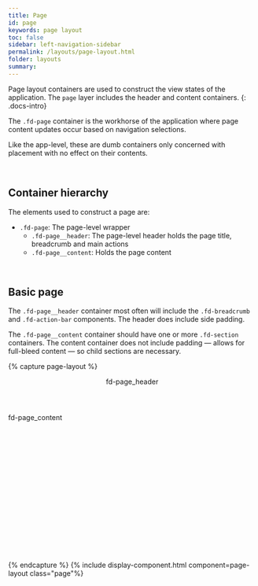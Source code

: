 ```yaml
---
title: Page
id: page
keywords: page layout
toc: false
sidebar: left-navigation-sidebar
permalink: /layouts/page-layout.html
folder: layouts
summary:
---
```

Page layout containers are used to construct the view states of the application. The `page` layer includes the header and content containers.
{: .docs-intro}

The `.fd-page` container is the workhorse of the application where page content updates occur based on navigation selections.

Like the app-level, these are dumb containers only concerned with placement with no effect on their contents.

<br>

## Container hierarchy
The elements used to construct a page are:
* `.fd-page`: The page-level wrapper
  * `.fd-page__header`: The page-level header holds the page title, breadcrumb and main actions
  * `.fd-page__content`: Holds the page content

<br/>

## Basic page
The `.fd-page__header` container most often will include the `.fd-breadcrumb` and `.fd-action-bar` components. The header does include side padding.

The `.fd-page__content` container should have one or more `.fd-section` containers. The content container does not include padding — allows for full-bleed content — so child sections are necessary.

{% capture page-layout %}
<main class="fd-page">
    <header class="fd-page__header fd-has-background-color-background-2">
        fd-page_header
    </header>
    <div class="fd-page__content fd-has-background-color-neutral-2">
        fd-page_content
    </div>
</main>
{% endcapture %}
{% include display-component.html component=page-layout  class="page"%}

<style media="screen">
    .fd-page__content{
        height: 300px;
    }
</style>
